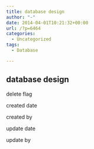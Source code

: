 ```yaml
---
title: database design
author: "-"
date: 2014-04-01T10:21:32+00:00
url: /?p=6464
categories:
  - Uncategorized
tags:
  - Database

---
```

## database design
delete flag

created date

created by

update date

update by